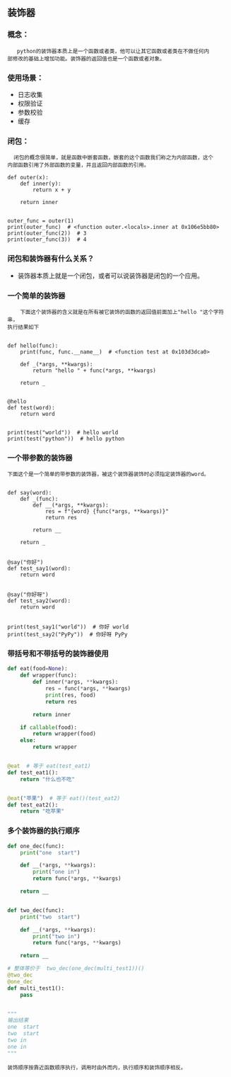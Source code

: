 ## 装饰器

### 概念：
       python的装饰器本质上是一个函数或者类，他可以让其它函数或者类在不做任何内
    部修改的基础上增加功能。装饰器的返回值也是一个函数或者对象。
    
### 使用场景：
+ 日志收集
+ 权限验证
+ 参数校验
+ 缓存

### 闭包：
      闭包的概念很简单，就是函数中嵌套函数，嵌套的这个函数我们称之为内部函数，这个
    内部函数引用了外部函数的变量，并且返回内部函数的引用。
```python3
def outer(x):
    def inner(y):
        return x + y

    return inner


outer_func = outer(1)
print(outer_func)  # <function outer.<locals>.inner at 0x106e5bb80>
print(outer_func(2))  # 3
print(outer_func(3))  # 4
```
### 闭包和装饰器有什么关系？
+ 装饰器本质上就是一个闭包，或者可以说装饰器是闭包的一个应用。

### 一个简单的装饰器  
        下面这个装饰器的含义就是在所有被它装饰的函数的返回值前面加上"hello "这个字符串，
    执行结果如下
```python3

def hello(func):
    print(func, func.__name__)  # <function test at 0x103d3dca0>

    def _(*args, **kwargs):
        return "hello " + func(*args, **kwargs)

    return _


@hello
def test(word):
    return word


print(test("world"))  # hello world
print(test("python"))  # hello python
```

### 一个带参数的装饰器  
    下面这个是一个简单的带参数的装饰器，被这个装饰器装饰时必须指定装饰器的word。
```python3

def say(word):
    def _(func):
        def __(*args, **kwargs):
            res = f"{word} {func(*args, **kwargs)}"
            return res

        return __

    return _


@say("你好")
def test_say1(word):
    return word


@say("你好呀")
def test_say2(word):
    return word


print(test_say1("world"))  # 你好 world
print(test_say2("PyPy"))  # 你好呀 PyPy
```


### 带括号和不带括号的装饰器使用
       
```python
def eat(food=None):
    def wrapper(func):
        def inner(*args, **kwargs):
            res = func(*args, **kwargs)
            print(res, food)
            return res

        return inner

    if callable(food):
        return wrapper(food)
    else:
        return wrapper


@eat  # 等于 eat(test_eat1)
def test_eat1():
    return "什么也不吃"


@eat("苹果")  # 等于 eat()(test_eat2)
def test_eat2():
    return "吃苹果"
```

### 多个装饰器的执行顺序
```python
def one_dec(func):
    print("one  start")

    def __(*args, **kwargs):
        print("one in")
        return func(*args, **kwargs)

    return __


def two_dec(func):
    print("two  start")

    def __(*args, **kwargs):
        print("two in")
        return func(*args, **kwargs)

    return __

# 整体等价于  two_dec(one_dec(multi_test1))()
@two_dec
@one_dec
def multi_test1():
    pass


"""
输出结果
one  start
two  start
two in
one in
"""
```
    装饰顺序按靠近函数顺序执行，调用时由外而内，执行顺序和装饰顺序相反。

